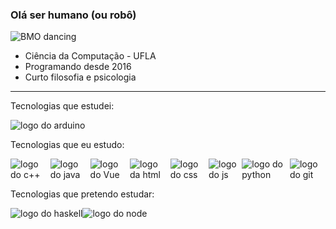 ### Olá ser humano (ou robô)

![BMO dancing](https://am23.mediaite.com/tms/cnt/uploads/2015/11/beemo.gif)

* Ciência da Computação - UFLA
* Programando desde 2016
* Curto filosofia e psicologia

<hr/>
<p> Tecnologias que estudei:</p>
<img src="https://img.shields.io/badge/-Arduino%20UNO-333333?style=flat&logo=arduino" alt="logo do arduino" />

<p> Tecnologias que eu estudo:</p>
<div style="display: flex; flex-directions: row">
  <img src="https://img.shields.io/badge/-C++-333333?style=flat&logo=c%2B%2B" alt="logo do c++" />
  <img src="https://img.shields.io/badge/-Java-333333?style=flat&logo=java" alt="logo do java" />
  <img src="https://img.shields.io/badge/-Vue.js-333333?style=flat&logo=vue.js" alt="logo do Vue " />
  <img src="https://img.shields.io/badge/-HTML5-333333?style=flat&logo=html5" alt="logo da html" />
  <img src="https://img.shields.io/badge/-CSS-333333?style=flat&logo=CSS3" alt="logo do css" />
  <img src="https://img.shields.io/badge/-JavaScript-333333?style=flat&logo=javascript" alt="logo do js" />
  <img src="https://img.shields.io/badge/-Python-333333?style=flat&logo=python" alt="logo do python" />
  <img src="https://img.shields.io/badge/-Git-333333?style=flat&logo=git" alt="logo do git" />
</div>

<p> Tecnologias que pretendo estudar:</p>
<div style="display: flex; flex-directions: row">
  <img src="https://img.shields.io/badge/-Haskell-333333?style=flat&logo=haskell" alt="logo do haskell" />
  <img src="https://img.shields.io/badge/-Node.js-222222?style=flat&logo=node.js&logoColor=339933" alt="logo do node" />
</div>


<!--
**ElMigu17/ElMigu17** is a ✨ _special_ ✨ repository because its `README.md` (this file) appears on your GitHub profile.

Here are some ideas to get you started:

- 🔭 I’m currently working on ...
- 🌱 I’m currently learning ...
- 👯 I’m looking to collaborate on ...
- 🤔 I’m looking for help with ...
- 💬 Ask me about ...
- 📫 How to reach me: ...
- 😄 Pronouns: ...
- ⚡ Fun fact: ...
-->
